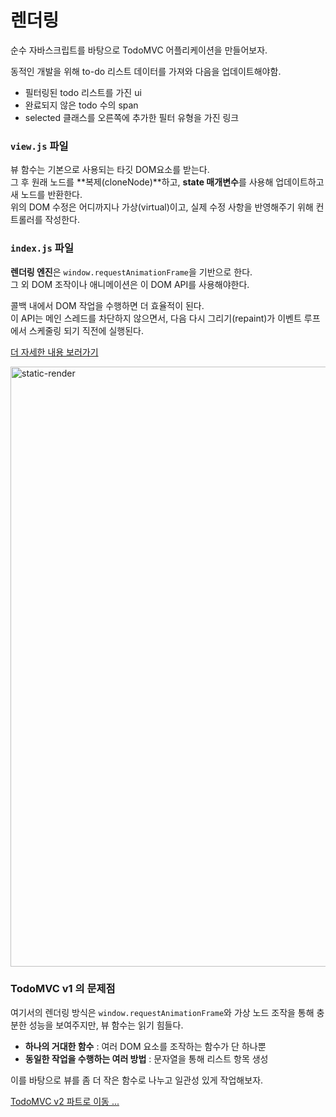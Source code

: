 # 렌더링 

순수 자바스크립트를 바탕으로 TodoMVC 어플리케이션을 만들어보자.  

동적인 개발을 위해 to-do 리스트 데이터를 가져와 다음을 업데이트해야함. 

- 필터링된 todo 리스트를 가진 ui
- 완료되지 않은 todo 수의 span 
- selected 클래스를 오른쪽에 추가한 필터 유형을 가진 링크 

### `view.js` 파일 

뷰 함수는 기본으로 사용되는 타깃 DOM요소를 받는다.  
그 후 원래 노드를 **복제(cloneNode)**하고, **state 매개변수**를 사용해 업데이트하고 새 노드를 반환한다.  
위의 DOM 수정은 어디까지나 가상(virtual)이고, 실제 수정 사항을 반영해주기 위해 컨트롤러를 작성한다.  


### `index.js` 파일 

**렌더링 엔진**은 `window.requestAnimationFrame`을 기반으로 한다.  
그 외 DOM 조작이나 애니메이션은 이 DOM API를 사용해야한다. 

콜백 내에서 DOM 작업을 수행하면 더 효율적이 된다.   
이 API는 메인 스레드를 차단하지 않으면서,  다음 다시 그리기(repaint)가 이벤트 루프에서 스케줄링 되기 직전에 실행된다. 

[더 자세한 내용 보러가기](
 https://developer.mozilla.org/ko/docs/Web/API/Window/requestAnimationFrame 
)

<img width="960" alt="static-render" src="https://user-images.githubusercontent.com/71164350/111075342-f75b2b80-852a-11eb-96ff-e6f645901e77.png">

### TodoMVC v1 의 문제점 

여기서의 렌더링 방식은 `window.requestAnimationFrame`와 가상 노드 조작을 통해 충분한 성능을 보여주지만, 뷰 함수는 읽기 힘들다.  

- **하나의 거대한 함수** : 여러 DOM 요소를 조작하는 함수가 단 하나뿐
- **동일한 작업을 수행하는 여러 방법** : 문자열을 통해 리스트 항목 생성 

이를 바탕으로 뷰를 좀 더 작은 함수로 나누고 일관성 있게 작업해보자. 

[TodoMVC v2 파트로 이동 ...]()